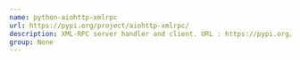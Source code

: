 ```yaml
---
name: python-aiohttp-xmlrpc
url: https://pypi.org/project/aiohttp-xmlrpc/
description: XML-RPC server handler and client. URL : https://pypi.org/project/aiohttp-xmlrpc/ Groups : None
group: None
---
```

